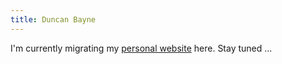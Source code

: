 ```yaml
---
title: Duncan Bayne
---
```


I'm currently migrating my [personal website](http://www.fluidscape.com/) here.  Stay tuned ...
